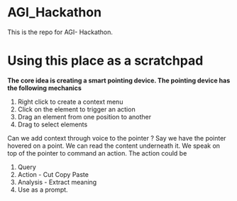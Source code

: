 # AGI_Hackathon
This is the repo for AGI- Hackathon. 

# Using this place as a scratchpad

**The core idea is creating a smart pointing device. The pointing device has the following mechanics** 
1. Right click to create a context menu 
2. Click on the element to trigger an action 
3. Drag an element from one position to another
4. Drag to select elements

Can we add context through voice to the pointer ? Say we have the pointer hovered on a point. We can read the content underneath it. We speak on top of the pointer to command an action. The action could be 
1. Query 
2. Action - Cut Copy Paste 
3. Analysis - Extract meaning 
4. Use as a prompt. 






